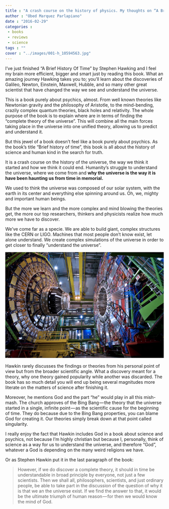 ```yaml
---
title : "A crash course on the history of physics. My thoughts on “A Brief History Of Time” by Stephen Hawking."
author : "Obed Marquez Parlapiano"
date : "2016-02-29"
categories : 
 - books
 - reviews
 - science
tags : ""
cover : "../images/001-h_10594563.jpg"
---
```


I’ve just finished “A Brief History Of Time” by Stephen Hawking and I feel my brain more efficient, bigger and smart just by reading this book. What an amazing journey Hawking takes you to; you’ll learn about the discoveries of Galileo, Newton, Einstein, Maxwell, Hubble, and so many other great scientist that have changed the way we see and understand the universe.

This is a book purely about psychics, almost. From well known theories like Newtonian gravity and the philosophy of Aristotle, to the mind-bending, crazily complex quantum theories, black holes and relativity. The whole purpose of the book is to explain where are in terms of finding the “complete theory of the universe”. This will combine all the main forces taking place in the universe into one unified theory, allowing us to predict and understand it.

But this jewel of a book doesn’t feel like a book purely about psychics. As the book’s title “Brief history of time”, this book is all about the history of science and human kind in the search for truth.

It is a crash course on the history of the universe, the way we think it started and how we think it could end. Humanity’s struggle to understand the universe, where we come from and **why the universe is the way it is have been haunting us from time in memorial.**

We used to think the universe was composed of our solar system, with the earth in its center and everything else spinning around us. Oh, we, mighty and important human beings.

But the more we learn and the more complex and mind blowing the theories get, the more our top researchers, thinkers and physicists realize how much more we have to discover.

We’ve come far as a specie. We are able to build giant, complex structures like the CERN or LIGO. Machines that most people don’t know exist, let alone understand. We create complex simulations of the universe in order to get closer to finally “understand the universe”.

![cern](../images/cern.jpg)

Hawkin rarely discusses the findings or theories from his personal point of view but from the broader scientific angle. What a discovery meant for a theory, why one theory gained popularity while another was discarded. The book has so much detail you will end up being several magnitudes more literate on the matters of science after finishing it.

Moreover, he mentions God and the part “he” would play in all this mish-mash. The church approves of the Bing Bang — the theory that the universe started in a single, infinite point — as the scientific cause for the beginning of time. They do because due to the Bing Bang properties, you can blame God for creating it. Our theories simply break down at that point called singularity.

I really enjoy the fact that Hawkin includes God in a book about science and psychics, not because I’m highly christian but because I, personally, think of science as a way for us to understand the universe, and therefore “God”, whatever a God is depending on the many weird religions we have.

Or as Stephen Hawkin put it in the last paragraph of the book:

> However, if we do discover a complete theory, it should in time be understandable in broad principle by everyone, not just a few scientists. Then we shall all, philosophers, scientists, and just ordinary people, be able to take part in the discussion of the question of why it is that we an the universe exist. If we find the answer to that, it would be the ultimate triumph of human reason — for then we would know the mind of God.
